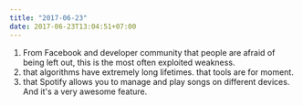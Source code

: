 ```yaml
---
title: "2017-06-23"
date: 2017-06-23T13:04:51+07:00
---
```


1. From Facebook and developer community that people are afraid of being left out, this is the most often exploited weakness.
1. that algorithms have extremely long lifetimes. that tools are for moment.
1. that Spotify allows you to manage and play songs on different devices. And it's a very awesome feature.